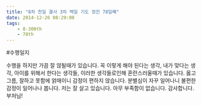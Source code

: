 ```yaml
---
title: "8차 천일 결사 3차 백일 기도 정진 78일째"
date: 2014-12-26 08:29:08
tags:
    - 8-300th
    - 78th
---
```


#수행일지

수행을 하지만 가끔 잘 않될때가 있습니다. 꼭 이렇게 해야 된다는 생각, 내가 맞다는 생각, 아이를 위해서 한다는 생각들, 이러한 생각들로인해 혼란스러울때가 있습니다. 옳고 그름, 잘하고 못함에 얽매이니 감정이 편하지 않습니다. 분별심이 자꾸 일어나니 불편한 감정이 일어나나 봅니다. 저는 잘 살고 있습니다. 아무 부족함이 없습니다. 감사합니다. 부처님!
